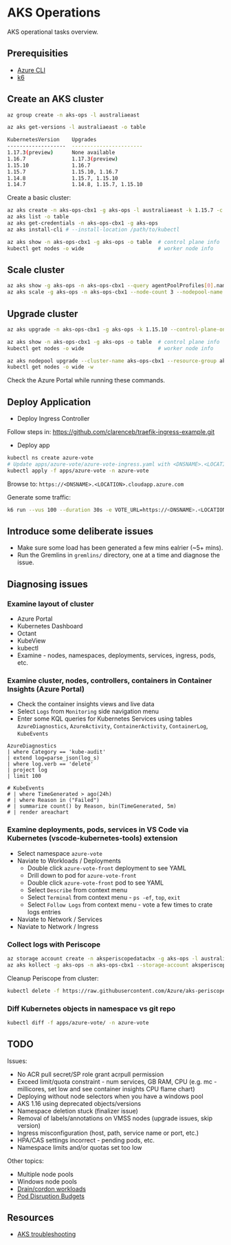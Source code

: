 AKS Operations
==============

AKS operational tasks overview.

Prerequisities
--------------

* [Azure CLI](https://docs.microsoft.com/en-us/cli/azure/install-azure-cli)
* [k6](https://k6.io/)

Create an AKS cluster
---------------------

```sh
az group create -n aks-ops -l australiaeast
```

```sh
az aks get-versions -l australiaeast -o table

KubernetesVersion    Upgrades
-------------------  -----------------------
1.17.3(preview)      None available
1.16.7               1.17.3(preview)
1.15.10              1.16.7
1.15.7               1.15.10, 1.16.7
1.14.8               1.15.7, 1.15.10
1.14.7               1.14.8, 1.15.7, 1.15.10
```

Create a basic cluster:

```sh
az aks create -n aks-ops-cbx1 -g aks-ops -l australiaeast -k 1.15.7 -c 2 -a monitoring --generate-ssh-keys
az aks list -o table
az aks get-credentials -n aks-ops-cbx1 -g aks-ops
az aks install-cli # --install-location /path/to/kubectl

az aks show -n aks-ops-cbx1 -g aks-ops -o table  # control plane info
kubectl get nodes -o wide                        # worker node info
```

Scale cluster
-------------

```sh
az aks show -g aks-ops -n aks-ops-cbx1 --query agentPoolProfiles[0].name
az aks scale -g aks-ops -n aks-ops-cbx1 --node-count 3 --nodepool-name nodepool1
```

Upgrade cluster
---------------

```sh
az aks upgrade -n aks-ops-cbx1 -g aks-ops -k 1.15.10 --control-plane-only --yes

az aks show -n aks-ops-cbx1 -g aks-ops -o table  # control plane info
kubectl get nodes -o wide                        # worker node info

az aks nodepool upgrade --cluster-name aks-ops-cbx1 --resource-group aks-ops -k 1.15.10 --name nodepool1
kubectl get nodes -o wide -w
```

Check the Azure Portal while running these commands.

Deploy Application
------------------

* Deploy Ingress Controller

Follow steps in: https://github.com/clarenceb/traefik-ingress-example.git

* Deploy app

```sh
kubectl ns create azure-vote
# Update apps/azure-vote/azure-vote-ingress.yaml with <DNSNAME>.<LOCATION> value
kubectl apply -f apps/azure-vote -n azure-vote
```

Browse to: `https://<DNSNAME>.<LOCATION>.cloudapp.azure.com`

Generate some traffic:

```sh
k6 run --vus 100 --duration 30s -e VOTE_URL=https://<DNSNAME>.<LOCATION>.cloudapp.azure.com/ generate-votes-test.js
```

Introduce some deliberate issues
--------------------------------

* Make sure some load has been generated a few mins ealrier (~5+ mins).
* Run the Gremlins in `gremlins/` directory, one at a time and diagnose the issue.

Diagnosing issues
-----------------

### Examine layout of cluster

* Azure Portal
* Kubernetes Dashboard
* Octant
* KubeView
* kubectl
* Examine - nodes, namespaces, deployments, services, ingress, pods, etc.

### Examine cluster, nodes, controllers, containers in Container Insights (Azure Portal)

* Check the container insights views and live data
* Select `Logs` from `Monitoring` side navigation menu
* Enter some KQL queries for Kubernetes Services using tables `AzureDiagnostics`, `AzureActivity`, `ContainerActivity`, `ContainerLog`, `KubeEvents`

```kql
AzureDiagnostics
| where Category == 'kube-audit'
| extend log=parse_json(log_s)
| where log.verb == 'delete'
| project log
| limit 100
```

```kql
# KubeEvents
# | where TimeGenerated > ago(24h)
# | where Reason in ("Failed")
# | summarize count() by Reason, bin(TimeGenerated, 5m)
# | render areachart
```

### Examine deployments, pods, services in VS Code via Kubernetes (vscode-kubernetes-tools) extension

* Select namespace `azure-vote`
* Naviate to Workloads / Deployments
    * Double click `azure-vote-front` deployment to see YAML
    * Drill down to pod for `azure-vote-front`
    * Double click `azure-vote-front` pod to see YAML
    * Select `Describe` from context menu
    * Select `Terminal` from context menu - `ps -ef`, `top`, `exit`
    * Select `Follow Logs` from context menu - vote a few times to crate logs entries
* Naviate to Network / Services
* Naviate to Network / Ingress

### Collect logs with Periscope

```sh
az storage account create -n aksperiscopedatacbx -g aks-ops -l australiaeast --sku Standard_LRS --kind StorageV2 --access-tier Hot
az aks kollect -g aks-ops -n aks-ops-cbx1 --storage-account aksperiscopedatacbx --container-logs azure-vote
```

Cleanup Periscope from cluster:

```sh
kubectl delete -f https://raw.githubusercontent.com/Azure/aks-periscope/master/deployment/aks-periscope.yaml -n aks-periscope
```

### Diff Kubernetes objects in namespace vs git repo

```sh
kubectl diff -f apps/azure-vote/ -n azure-vote
```

TODO
----

Issues:

* No ACR pull secret/SP role grant acrpull permission
* Exceed limit/quota constraint - num services, GB RAM, CPU (e.g. mc - millicores, set low and see container insights CPU flame chart)
* Deploying without node selectors when you have a windows pool
* AKS 1.16 using deprecated objects/versions
* Namespace deletion stuck (finalizer issue)
* Removal of labels/annotations on VMSS nodes (upgrade issues, skip version)
* Ingress misconfiguration (host, path, service name or port, etc.)
* HPA/CAS settings incorrect - pending pods, etc.
* Namespace limits and/or quotas set too low

Other topics:

* Multiple node pools
* Windows node pools
* [Drain/cordon workloads](https://kubernetes.io/docs/tasks/administer-cluster/safely-drain-node/)
* [Pod Disruption Budgets](https://kubernetes.io/docs/concepts/workloads/pods/disruptions/)

Resources
---------

* [AKS troubleshooting](https://docs.microsoft.com/en-us/azure/aks/troubleshooting)
